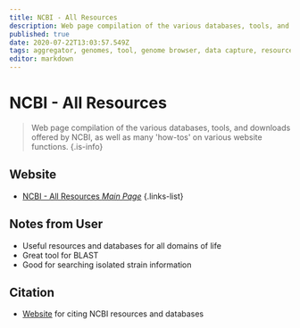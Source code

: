 ```yaml
---
title: NCBI - All Resources
description: Web page compilation of the various databases, tools, and downloads offered by NCBI, as well as many 'how-tos' on various website functions.
published: true
date: 2020-07-22T13:03:57.549Z
tags: aggregator, genomes, tool, genome browser, data capture, resource center, database, browser, library
editor: markdown
---
```


# NCBI - All Resources

> Web page compilation of the various databases, tools, and downloads offered by NCBI, as well as many 'how-tos' on various website functions.
{.is-info}



## Website
- [NCBI - All Resources *Main Page*](https://www.ncbi.nlm.nih.gov/guide/all/#howto)
{.links-list}

## Notes from User
- Useful resources and databases for all domains of life
- Great tool for BLAST
- Good for searching isolated strain information 

## Citation
- [Website](https://support.nlm.nih.gov/knowledgebase/article/KA-03391/en-us) for citing NCBI resources and databases 